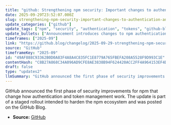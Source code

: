 ```yaml
---
title: "github: Strengthening npm security: Important changes to authentication and token management"
date: 2025-09-29T23:52:07.000Z
slug: strengthening-npm-security-important-changes-to-authentication-and-token-management
update_categories: ["github"]
update_tags: ["npm", "security", "authentication", "tokens", "github-blog", "changelog", "2025-09-29"]
update_bullets: ["Announcement introduces changes to npm authentication and token management as part of a security hardening effort.", "This is the first phase of a multi-step rollout; further changes will be communicated later.", "Developers and automation relying on npm tokens or logins may need to reauthenticate or update tokens when changes take effect.", "Expect guidance and migration steps on the GitHub Blog and npm documentation to help with the transition.", "The post is listed on the GitHub Blog changelog and is intended to improve overall ecosystem security."]
timeframes: ["2025-09"]
link: "https://github.blog/changelog/2025-09-29-strengthening-npm-security-important-changes-to-authentication-and-token-management"
source: "GitHub"
timeframeKey: "2025-09"
id: "49AF888C93362B0D0A83F4A8A4C835FC1E8779A765FBEFA208A5528F9D993C1E"
contentHash: "C8B27A868C34A096AD9CFE8AE3838B94F624420ACC2FF4A964153EF4D98B28FD"
draft: false
type: "updates2"
llmSummary: "GitHub announced the first phase of security improvements for npm that change how authentication and token management work. The update is part of a staged rollout intended to harden the npm ecosystem and was posted on the GitHub Blog."
---
```


GitHub announced the first phase of security improvements for npm that change how authentication and token management work. The update is part of a staged rollout intended to harden the npm ecosystem and was posted on the GitHub Blog.

- **Source:** [GitHub](https://github.blog/changelog/2025-09-29-strengthening-npm-security-important-changes-to-authentication-and-token-management)
